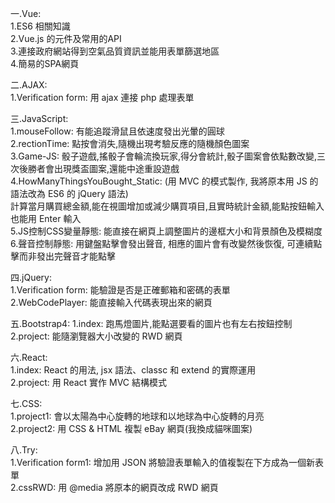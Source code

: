 一.Vue:                
              1.ES6 相關知識               
              2.Vue.js 的元件及常用的API             
              3.連接政府網站得到空氣品質資訊並能用表單篩選地區                
              4.簡易的SPA網頁           
                
二.AJAX:               
              1.Verification form: 用 ajax 連接 php 處理表單        
                                          
三.JavaScript:             
              1.mouseFollow: 有能追蹤滑鼠且依速度發出光暈的圓球         
              2.rectionTime: 點按會消失,隨機出現考驗反應的隨機顏色圖案            
              3.Game-JS: 骰子遊戲,搖骰子會輪流換玩家,得分會統計,骰子圖案會依點數改變,三次後勝者會出現獎盃圖案,還能中途重設遊戲              
              4.HowManyThingsYouBought_Static: (用 MVC 的模式製作, 我將原本用 JS 的語法改為 ES6 的 jQuery 語法)              
                                               計算當月購買總金額,能在視圖增加或減少購買項目,且實時統計金額,能點按鈕輸入也能用 Enter 輸入       
              5.JS控制CSS變量靜態: 能直接在網頁上調整圖片的邊框大小和背景顏色及模糊度                    
              6.聲音控制靜態: 用鍵盤點擊會發出聲音, 相應的圖片會有改變然後恢復, 可連續點擊而非發出完聲音才能點擊               
                          
四.jQuery:               
              1.Verification form: 能驗證是否是正確郵箱和密碼的表單      
              2.WebCodePlayer: 能直接輸入代碼表現出來的網頁      
                          
五.Bootstrap4: 
              1.index: 跑馬燈圖片,能點選要看的圖片也有左右按鈕控制
              2.project: 能隨瀏覽器大小改變的 RWD 網頁     
                  
六.React:          
              1.index: React 的用法, jsx 語法、classc 和 extend 的實際運用               
              2.project: 用 React 實作 MVC  結構模式    
              
七.CSS:                    
              1.project1: 會以太陽為中心旋轉的地球和以地球為中心旋轉的月亮        
              2.project2: 用 CSS & HTML 複製 eBay 網頁(我換成貓咪圖案)   
            
八.Try:        
              1.Verification form1: 增加用 JSON 將驗證表單輸入的值複製在下方成為一個新表單           
              2.cssRWD: 用 @media 將原本的網頁改成 RWD 網頁              
